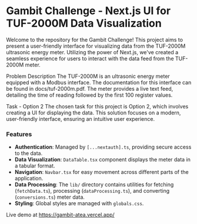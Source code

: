 # Gambit Challenge - Next.js UI for TUF-2000M Data Visualization 

Welcome to the repository for the Gambit Challenge! This project aims to present a user-friendly interface for visualizing data from the TUF-2000M ultrasonic energy meter. Utilizing the power of Next.js, we've created a seamless experience for users to interact with the data feed from the TUF-2000M meter.

Problem Description
The TUF-2000M is an ultrasonic energy meter equipped with a Modbus interface. The documentation for this interface can be found in docs/tuf-2000m.pdf. The meter provides a live text feed, detailing the time of reading followed by the first 100 register values.

Task - Option 2
The chosen task for this project is Option 2, which involves creating a UI for displaying the data. This solution focuses on a modern, user-friendly interface, ensuring an intuitive user experience.

### Features

- **Authentication**: Managed by `[...nextauth].ts`, providing secure access to the data.
- **Data Visualization**: `DataTable.tsx` component displays the meter data in a tabular format.
- **Navigation**: `Navbar.tsx` for easy movement across different parts of the application.
- **Data Processing**: The `lib/` directory contains utilities for fetching (`fetchData.ts`), processing (`dataProcessing.ts`), and converting (`conversions.ts`) meter data.
- **Styling**: Global styles are managed with `globals.css`.

Live demo at https://gambit-atea.vercel.app/
